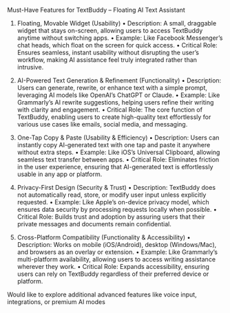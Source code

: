 Must-Have Features for TextBuddy – Floating AI Text Assistant

1. Floating, Movable Widget (Usability)
	•	Description: A small, draggable widget that stays on-screen, allowing users to access TextBuddy anytime without switching apps.
	•	Example: Like Facebook Messenger’s chat heads, which float on the screen for quick access.
	•	Critical Role: Ensures seamless, instant usability without disrupting the user’s workflow, making AI assistance feel truly integrated rather than intrusive.

2. AI-Powered Text Generation & Refinement (Functionality)
	•	Description: Users can generate, rewrite, or enhance text with a simple prompt, leveraging AI models like OpenAI’s ChatGPT or Claude.
	•	Example: Like Grammarly’s AI rewrite suggestions, helping users refine their writing with clarity and engagement.
	•	Critical Role: The core function of TextBuddy, enabling users to create high-quality text effortlessly for various use cases like emails, social media, and messaging.

3. One-Tap Copy & Paste (Usability & Efficiency)
	•	Description: Users can instantly copy AI-generated text with one tap and paste it anywhere without extra steps.
	•	Example: Like iOS’s Universal Clipboard, allowing seamless text transfer between apps.
	•	Critical Role: Eliminates friction in the user experience, ensuring that AI-generated text is effortlessly usable in any app or platform.

4. Privacy-First Design (Security & Trust)
	•	Description: TextBuddy does not automatically read, store, or modify user input unless explicitly requested.
	•	Example: Like Apple’s on-device privacy model, which ensures data security by processing requests locally when possible.
	•	Critical Role: Builds trust and adoption by assuring users that their private messages and documents remain confidential.

5. Cross-Platform Compatibility (Functionality & Accessibility)
	•	Description: Works on mobile (iOS/Android), desktop (Windows/Mac), and browsers as an overlay or extension.
	•	Example: Like Grammarly’s multi-platform availability, allowing users to access writing assistance wherever they work.
	•	Critical Role: Expands accessibility, ensuring users can rely on TextBuddy regardless of their preferred device or platform.

Would  like to explore additional advanced features like voice input, integrations, or premium AI modes 